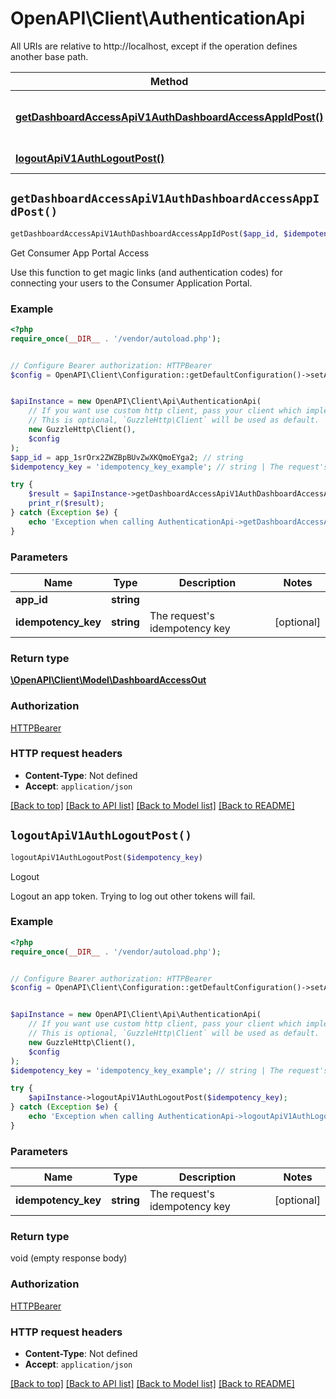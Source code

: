 # OpenAPI\Client\AuthenticationApi

All URIs are relative to http://localhost, except if the operation defines another base path.

| Method | HTTP request | Description |
| ------------- | ------------- | ------------- |
| [**getDashboardAccessApiV1AuthDashboardAccessAppIdPost()**](AuthenticationApi.md#getDashboardAccessApiV1AuthDashboardAccessAppIdPost) | **POST** /api/v1/auth/dashboard-access/{app_id}/ | Get Consumer App Portal Access |
| [**logoutApiV1AuthLogoutPost()**](AuthenticationApi.md#logoutApiV1AuthLogoutPost) | **POST** /api/v1/auth/logout/ | Logout |


## `getDashboardAccessApiV1AuthDashboardAccessAppIdPost()`

```php
getDashboardAccessApiV1AuthDashboardAccessAppIdPost($app_id, $idempotency_key): \OpenAPI\Client\Model\DashboardAccessOut
```

Get Consumer App Portal Access

Use this function to get magic links (and authentication codes) for connecting your users to the Consumer Application Portal.

### Example

```php
<?php
require_once(__DIR__ . '/vendor/autoload.php');


// Configure Bearer authorization: HTTPBearer
$config = OpenAPI\Client\Configuration::getDefaultConfiguration()->setAccessToken('YOUR_ACCESS_TOKEN');


$apiInstance = new OpenAPI\Client\Api\AuthenticationApi(
    // If you want use custom http client, pass your client which implements `GuzzleHttp\ClientInterface`.
    // This is optional, `GuzzleHttp\Client` will be used as default.
    new GuzzleHttp\Client(),
    $config
);
$app_id = app_1srOrx2ZWZBpBUvZwXKQmoEYga2; // string
$idempotency_key = 'idempotency_key_example'; // string | The request's idempotency key

try {
    $result = $apiInstance->getDashboardAccessApiV1AuthDashboardAccessAppIdPost($app_id, $idempotency_key);
    print_r($result);
} catch (Exception $e) {
    echo 'Exception when calling AuthenticationApi->getDashboardAccessApiV1AuthDashboardAccessAppIdPost: ', $e->getMessage(), PHP_EOL;
}
```

### Parameters

| Name | Type | Description  | Notes |
| ------------- | ------------- | ------------- | ------------- |
| **app_id** | **string**|  | |
| **idempotency_key** | **string**| The request&#39;s idempotency key | [optional] |

### Return type

[**\OpenAPI\Client\Model\DashboardAccessOut**](../Model/DashboardAccessOut.md)

### Authorization

[HTTPBearer](../../README.md#HTTPBearer)

### HTTP request headers

- **Content-Type**: Not defined
- **Accept**: `application/json`

[[Back to top]](#) [[Back to API list]](../../README.md#endpoints)
[[Back to Model list]](../../README.md#models)
[[Back to README]](../../README.md)

## `logoutApiV1AuthLogoutPost()`

```php
logoutApiV1AuthLogoutPost($idempotency_key)
```

Logout

Logout an app token.  Trying to log out other tokens will fail.

### Example

```php
<?php
require_once(__DIR__ . '/vendor/autoload.php');


// Configure Bearer authorization: HTTPBearer
$config = OpenAPI\Client\Configuration::getDefaultConfiguration()->setAccessToken('YOUR_ACCESS_TOKEN');


$apiInstance = new OpenAPI\Client\Api\AuthenticationApi(
    // If you want use custom http client, pass your client which implements `GuzzleHttp\ClientInterface`.
    // This is optional, `GuzzleHttp\Client` will be used as default.
    new GuzzleHttp\Client(),
    $config
);
$idempotency_key = 'idempotency_key_example'; // string | The request's idempotency key

try {
    $apiInstance->logoutApiV1AuthLogoutPost($idempotency_key);
} catch (Exception $e) {
    echo 'Exception when calling AuthenticationApi->logoutApiV1AuthLogoutPost: ', $e->getMessage(), PHP_EOL;
}
```

### Parameters

| Name | Type | Description  | Notes |
| ------------- | ------------- | ------------- | ------------- |
| **idempotency_key** | **string**| The request&#39;s idempotency key | [optional] |

### Return type

void (empty response body)

### Authorization

[HTTPBearer](../../README.md#HTTPBearer)

### HTTP request headers

- **Content-Type**: Not defined
- **Accept**: `application/json`

[[Back to top]](#) [[Back to API list]](../../README.md#endpoints)
[[Back to Model list]](../../README.md#models)
[[Back to README]](../../README.md)
